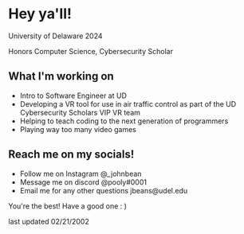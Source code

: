 
<h1>Hey ya'll!</h1>

<p>University of Delaware 2024</p>
<p>Honors Computer Science, Cybersecurity Scholar</p>

<h2>What I'm working on</h2>
<ul>
  <li>Intro to Software Engineer at UD</li>
  <li>Developing a VR tool for use in air traffic control as 
    part of the UD Cybersecurity Scholars VIP VR team</li>
  <li>Helping to teach coding to the next generation of programmers</li>
  <li>Playing way too many video games</li>
</ul>

<h2>Reach me on my socials!</h2>
<ul>
  <li>Follow me on Instagram @_johnbean</li>
  <li>Message me on discord @pooly#0001</li>
  <li>Email me for any other questions jbeans@udel.edu</li>
</ul>

<p>You're the best! Have a good one : )</p>
<p>last updated 02/21/2002</p>

